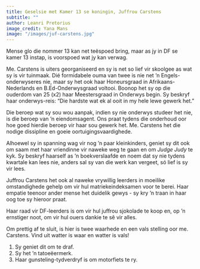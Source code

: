 ```yaml
---
title: Geselsie met Kamer 13 se koningin, Juffrou Carstens
subtitle: ""
author: Leanri Pretorius
image_credit: Yana Mans
image: "/images/juf-carstens.jpg"
---
```


Mense glo die nommer 13 kan net teëspoed bring, maar as jy in DF se kamer 13 instap, is voorspoed wat jy kan verwag.

Me. Carstens is uiters georganiseerd en sy is net so lief vir skoolgee as wat sy is vir tuinmaak. Dié formidabele ouma van twee is nie net ’n Engels-onderwyseres nie, maar sy het ook haar Honeursgraad in Afrikaans-Nederlands en B.Ed-Onderwysgraad voltooi. Boonop het sy op die ouderdom van 25 (x2) haar Meestersgraad in Onderwys begin. Sy beskryf haar onderwys-reis: “Die hardste wat ek al ooit in my hele lewe gewerk het.”

Die beroep wat sy sou wou aanpak, indien sy nie onderwys studeer het nie, is die beroep van ’n eiendomsagent. Ons praat tydens die onderhoud oor hoe goed hierdie beroep vir haar sou gewerk het. Me. Carstens het die nodige dissipline en goeie oortuigingsvaardighede.

Alhoewel sy in spanning wag vir nog ’n paar kleinkinders, geniet sy dit ook om saam met haar vriendinne vir naweke weg te gaan en om _Judge Judy_ te kyk. Sy beskryf haarself as ’n boekverslaafde en noem dat sy nie tydens kwartale kan lees nie, anders sal sy van die werk kan vergeet, só lief is sy vir lees.

Juffrou Carstens het ook al naweke vrywillig leerders in moeilike omstandighede gehelp om vir hul matriekeindeksamen voor te berei. Haar empatie teenoor ander mense het duidelik gewys - sy kry ’n traan in haar oog toe sy hieroor praat.

Haar raad vir DF-leerders is om vir hul juffrou sjokolade te koop en, op ’n ernstiger noot, om vir hul ouers dankie te sê vir alles.

Om prettig af te sluit, is hier is twee waarhede en een vals stelling oor me. Carstens. Vind uit watter is waar en watter is vals!

1. Sy geniet dit om te draf.
2. Sy het ’n tatoeëermerk.
3. Haar gunsteling-tydverdryf is om motorfiets te ry.
